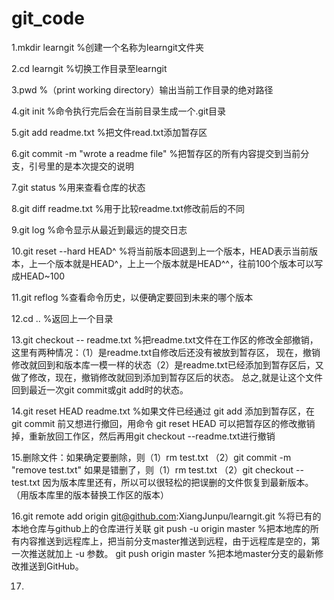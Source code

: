 # git_code

1.mkdir learngit %创建一个名称为learngit文件夹

2.cd learngit %切换工作目录至learngit

3.pwd %（print working directory）输出当前工作目录的绝对路径

4.git init %命令执行完后会在当前目录生成一个.git目录

5.git add readme.txt %把文件read.txt添加暂存区

6.git commit -m "wrote a readme file" %把暂存区的所有内容提交到当前分支，引号里的是本次提交的说明

7.git status %用来查看仓库的状态

8.git diff readme.txt %用于比较readme.txt修改前后的不同

9.git log %命令显示从最近到最远的提交日志

10.git reset --hard HEAD^ %将当前版本回退到上一个版本，HEAD表示当前版本，上一个版本就是HEAD^，上上一个版本就是HEAD^^，往前100个版本可以写成HEAD~100

11.git reflog %查看命令历史，以便确定要回到未来的哪个版本

12.cd .. %返回上一个目录

13.git checkout -- readme.txt %把readme.txt文件在工作区的修改全部撤销，这里有两种情况：（1）是readme.txt自修改后还没有被放到暂存区，
现在，撤销修改就回到和版本库一模一样的状态（2）是readme.txt已经添加到暂存区后，又做了修改，现在，撤销修改就回到添加到暂存区后的状态。
总之,就是让这个文件回到最近一次git commit或git add时的状态。

14.git reset HEAD readme.txt %如果文件已经通过 git add 添加到暂存区，在 git commit 前又想进行撤回，用命令 git reset HEAD <file> 可以把暂存区的修改撤销掉，重新放回工作区，然后再用git checkout --readme.txt进行撤销
  
15.删除文件：如果确定要删除，则（1）rm test.txt （2）git commit -m "remove test.txt"
            如果是错删了，则（1）rm test.txt （2）git checkout -- test.txt 因为版本库里还有，所以可以很轻松的把误删的文件恢复到最新版本。（用版本库里的版本替换工作区的版本）
     
16.git remote add origin git@github.com:XiangJunpu/learngit.git %将已有的本地仓库与github上的仓库进行关联
   git push -u origin master %把本地库的所有内容推送到远程库上，把当前分支master推送到远程，由于远程库是空的，第一次推送就加上 -u 参数。
   git push origin master %把本地master分支的最新修改推送到GitHub。

17.









